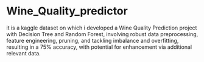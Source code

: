# Wine_Quality_predictor
it is a kaggle dataset on which i developed a Wine Quality Prediction project with Decision Tree and Random Forest, involving robust data preprocessing, feature engineering, pruning, and tackling imbalance and overfitting, resulting in a 75% accuracy, with potential for enhancement via additional relevant data.
